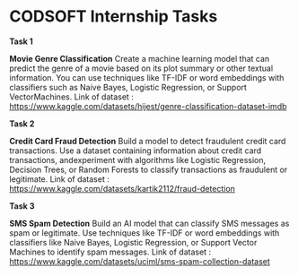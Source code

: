 # CODSOFT Internship Tasks

**Task 1**

**Movie Genre Classification**
Create a machine learning model that can predict the genre of a movie based on its plot summary or other textual information. You can use techniques like TF-IDF or word embeddings with classifiers such as Naive Bayes, Logistic Regression, or Support VectorMachines. Link of dataset :  https://www.kaggle.com/datasets/hijest/genre-classification-dataset-imdb

**Task 2**

**Credit Card Fraud Detection**
Build a model to detect fraudulent credit card transactions. Use a dataset containing information about credit card transactions, andexperiment with algorithms like Logistic Regression, Decision Trees, or Random Forests to classify transactions as fraudulent or
legitimate. Link of dataset :  https://www.kaggle.com/datasets/kartik2112/fraud-detection

**Task 3**

**SMS Spam Detection**
Build an AI model that can classify SMS messages as spam or legitimate. Use techniques like TF-IDF or word embeddings with classifiers like Naive Bayes, Logistic Regression, or Support Vector Machines to identify spam messages.                               Link of dataset :  https://www.kaggle.com/datasets/uciml/sms-spam-collection-dataset
